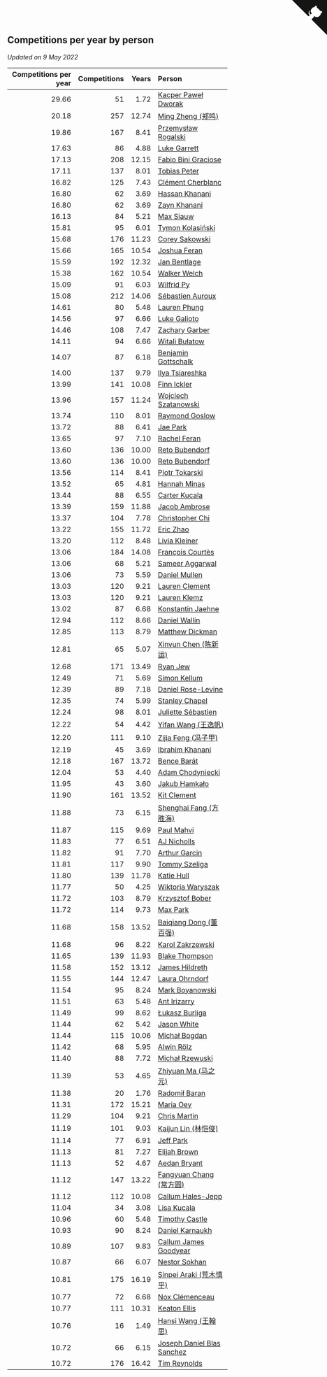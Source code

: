 ## Competitions per year by person

*Updated on  9 May 2022*

| Competitions per year | Competitions | Years | Person |
| ---: | ---: | ---: | :--- |
| 29.66 | 51 | 1.72 | [Kacper Paweł Dworak](https://www.worldcubeassociation.org/persons/2020DWOR01) |
| 20.18 | 257 | 12.74 | [Ming Zheng (郑鸣)](https://www.worldcubeassociation.org/persons/2009ZHEN11) |
| 19.86 | 167 | 8.41 | [Przemysław Rogalski](https://www.worldcubeassociation.org/persons/2013ROGA02) |
| 17.63 | 86 | 4.88 | [Luke Garrett](https://www.worldcubeassociation.org/persons/2017GARR05) |
| 17.13 | 208 | 12.15 | [Fabio Bini Graciose](https://www.worldcubeassociation.org/persons/2010GRAC02) |
| 17.11 | 137 | 8.01 | [Tobias Peter](https://www.worldcubeassociation.org/persons/2014PETE03) |
| 16.82 | 125 | 7.43 | [Clément Cherblanc](https://www.worldcubeassociation.org/persons/2014CHER05) |
| 16.80 | 62 | 3.69 | [Hassan Khanani](https://www.worldcubeassociation.org/persons/2018KHAN26) |
| 16.80 | 62 | 3.69 | [Zayn Khanani](https://www.worldcubeassociation.org/persons/2018KHAN28) |
| 16.13 | 84 | 5.21 | [Max Siauw](https://www.worldcubeassociation.org/persons/2017SIAU02) |
| 15.81 | 95 | 6.01 | [Tymon Kolasiński](https://www.worldcubeassociation.org/persons/2016KOLA02) |
| 15.68 | 176 | 11.23 | [Corey Sakowski](https://www.worldcubeassociation.org/persons/2011SAKO01) |
| 15.66 | 165 | 10.54 | [Joshua Feran](https://www.worldcubeassociation.org/persons/2011FERA01) |
| 15.59 | 192 | 12.32 | [Jan Bentlage](https://www.worldcubeassociation.org/persons/2010BENT01) |
| 15.38 | 162 | 10.54 | [Walker Welch](https://www.worldcubeassociation.org/persons/2011WELC01) |
| 15.09 | 91 | 6.03 | [Wilfrid Py](https://www.worldcubeassociation.org/persons/2016PYWI01) |
| 15.08 | 212 | 14.06 | [Sébastien Auroux](https://www.worldcubeassociation.org/persons/2008AURO01) |
| 14.61 | 80 | 5.48 | [Lauren Phung](https://www.worldcubeassociation.org/persons/2016PHUN02) |
| 14.56 | 97 | 6.66 | [Luke Galioto](https://www.worldcubeassociation.org/persons/2015GALI02) |
| 14.46 | 108 | 7.47 | [Zachary Garber](https://www.worldcubeassociation.org/persons/2014GARB01) |
| 14.11 | 94 | 6.66 | [Witali Bułatow](https://www.worldcubeassociation.org/persons/2015BUAT01) |
| 14.07 | 87 | 6.18 | [Benjamin Gottschalk](https://www.worldcubeassociation.org/persons/2016GOTT01) |
| 14.00 | 137 | 9.79 | [Ilya Tsiareshka](https://www.worldcubeassociation.org/persons/2012TERE01) |
| 13.99 | 141 | 10.08 | [Finn Ickler](https://www.worldcubeassociation.org/persons/2012ICKL01) |
| 13.96 | 157 | 11.24 | [Wojciech Szatanowski](https://www.worldcubeassociation.org/persons/2011SZAT01) |
| 13.74 | 110 | 8.01 | [Raymond Goslow](https://www.worldcubeassociation.org/persons/2014GOSL01) |
| 13.72 | 88 | 6.41 | [Jae Park](https://www.worldcubeassociation.org/persons/2015PARK24) |
| 13.65 | 97 | 7.10 | [Rachel Feran](https://www.worldcubeassociation.org/persons/2015FERA01) |
| 13.60 | 136 | 10.00 | [Reto Bubendorf](https://www.worldcubeassociation.org/persons/2012BUBE01) |
| 13.60 | 136 | 10.00 | [Reto Bubendorf](https://www.worldcubeassociation.org/persons/2012BUBE01) |
| 13.56 | 114 | 8.41 | [Piotr Tokarski](https://www.worldcubeassociation.org/persons/2013TOKA01) |
| 13.52 | 65 | 4.81 | [Hannah Minas](https://www.worldcubeassociation.org/persons/2017MINA04) |
| 13.44 | 88 | 6.55 | [Carter Kucala](https://www.worldcubeassociation.org/persons/2015KUCA01) |
| 13.39 | 159 | 11.88 | [Jacob Ambrose](https://www.worldcubeassociation.org/persons/2010AMBR01) |
| 13.37 | 104 | 7.78 | [Christopher Chi](https://www.worldcubeassociation.org/persons/2014CHIC01) |
| 13.22 | 155 | 11.72 | [Eric Zhao](https://www.worldcubeassociation.org/persons/2010ZHAO19) |
| 13.20 | 112 | 8.48 | [Livia Kleiner](https://www.worldcubeassociation.org/persons/2013KLEI03) |
| 13.06 | 184 | 14.08 | [François Courtès](https://www.worldcubeassociation.org/persons/2008COUR01) |
| 13.06 | 68 | 5.21 | [Sameer Aggarwal](https://www.worldcubeassociation.org/persons/2017AGGA01) |
| 13.06 | 73 | 5.59 | [Daniel Mullen](https://www.worldcubeassociation.org/persons/2016MULL04) |
| 13.03 | 120 | 9.21 | [Lauren Clement](https://www.worldcubeassociation.org/persons/2013KLEM01) |
| 13.03 | 120 | 9.21 | [Lauren Klemz](https://www.worldcubeassociation.org/persons/2013KLEM01) |
| 13.02 | 87 | 6.68 | [Konstantin Jaehne](https://www.worldcubeassociation.org/persons/2015JAEH01) |
| 12.94 | 112 | 8.66 | [Daniel Wallin](https://www.worldcubeassociation.org/persons/2013WALL03) |
| 12.85 | 113 | 8.79 | [Matthew Dickman](https://www.worldcubeassociation.org/persons/2013DICK01) |
| 12.81 | 65 | 5.07 | [Xinyun Chen (陈新运)](https://www.worldcubeassociation.org/persons/2017CHEN36) |
| 12.68 | 171 | 13.49 | [Ryan Jew](https://www.worldcubeassociation.org/persons/2008JEWR01) |
| 12.49 | 71 | 5.69 | [Simon Kellum](https://www.worldcubeassociation.org/persons/2016KELL12) |
| 12.39 | 89 | 7.18 | [Daniel Rose-Levine](https://www.worldcubeassociation.org/persons/2015ROSE01) |
| 12.35 | 74 | 5.99 | [Stanley Chapel](https://www.worldcubeassociation.org/persons/2016CHAP04) |
| 12.24 | 98 | 8.01 | [Juliette Sébastien](https://www.worldcubeassociation.org/persons/2014SEBA01) |
| 12.22 | 54 | 4.42 | [Yifan Wang (王逸帆)](https://www.worldcubeassociation.org/persons/2017WANY29) |
| 12.20 | 111 | 9.10 | [Zijia Feng (冯子甲)](https://www.worldcubeassociation.org/persons/2013FENG02) |
| 12.19 | 45 | 3.69 | [Ibrahim Khanani](https://www.worldcubeassociation.org/persons/2018KHAN27) |
| 12.18 | 167 | 13.72 | [Bence Barát](https://www.worldcubeassociation.org/persons/2008BARA01) |
| 12.04 | 53 | 4.40 | [Adam Chodyniecki](https://www.worldcubeassociation.org/persons/2017CHOD02) |
| 11.95 | 43 | 3.60 | [Jakub Hamkało](https://www.worldcubeassociation.org/persons/2018HAMK01) |
| 11.90 | 161 | 13.52 | [Kit Clement](https://www.worldcubeassociation.org/persons/2008CLEM01) |
| 11.88 | 73 | 6.15 | [Shenghai Fang (方胜海)](https://www.worldcubeassociation.org/persons/2016FANG01) |
| 11.87 | 115 | 9.69 | [Paul Mahvi](https://www.worldcubeassociation.org/persons/2012MAHV01) |
| 11.83 | 77 | 6.51 | [AJ Nicholls](https://www.worldcubeassociation.org/persons/2015NICH04) |
| 11.82 | 91 | 7.70 | [Arthur Garcin](https://www.worldcubeassociation.org/persons/2014GARC27) |
| 11.81 | 117 | 9.90 | [Tommy Szeliga](https://www.worldcubeassociation.org/persons/2012SZEL01) |
| 11.80 | 139 | 11.78 | [Katie Hull](https://www.worldcubeassociation.org/persons/2010HULL01) |
| 11.77 | 50 | 4.25 | [Wiktoria Waryszak](https://www.worldcubeassociation.org/persons/2018WARY01) |
| 11.72 | 103 | 8.79 | [Krzysztof Bober](https://www.worldcubeassociation.org/persons/2013BOBE01) |
| 11.72 | 114 | 9.73 | [Max Park](https://www.worldcubeassociation.org/persons/2012PARK03) |
| 11.68 | 158 | 13.52 | [Baiqiang Dong (董百强)](https://www.worldcubeassociation.org/persons/2008DONG06) |
| 11.68 | 96 | 8.22 | [Karol Zakrzewski](https://www.worldcubeassociation.org/persons/2014ZAKR01) |
| 11.65 | 139 | 11.93 | [Blake Thompson](https://www.worldcubeassociation.org/persons/2010THOM03) |
| 11.58 | 152 | 13.12 | [James Hildreth](https://www.worldcubeassociation.org/persons/2009HILD01) |
| 11.55 | 144 | 12.47 | [Laura Ohrndorf](https://www.worldcubeassociation.org/persons/2009OHRN01) |
| 11.54 | 95 | 8.24 | [Mark Boyanowski](https://www.worldcubeassociation.org/persons/2014BOYA01) |
| 11.51 | 63 | 5.48 | [Ant Irizarry](https://www.worldcubeassociation.org/persons/2016IRIZ02) |
| 11.49 | 99 | 8.62 | [Łukasz Burliga](https://www.worldcubeassociation.org/persons/2013BURL01) |
| 11.44 | 62 | 5.42 | [Jason White](https://www.worldcubeassociation.org/persons/2016WHIT16) |
| 11.44 | 115 | 10.06 | [Michał Bogdan](https://www.worldcubeassociation.org/persons/2012BOGD01) |
| 11.42 | 68 | 5.95 | [Alwin Rölz](https://www.worldcubeassociation.org/persons/2016ROLZ01) |
| 11.40 | 88 | 7.72 | [Michał Rzewuski](https://www.worldcubeassociation.org/persons/2014RZEW01) |
| 11.39 | 53 | 4.65 | [Zhiyuan Ma (马之元)](https://www.worldcubeassociation.org/persons/2017MAZH04) |
| 11.38 | 20 | 1.76 | [Radomił Baran](https://www.worldcubeassociation.org/persons/2020BARA02) |
| 11.31 | 172 | 15.21 | [Maria Oey](https://www.worldcubeassociation.org/persons/2007OEYM01) |
| 11.29 | 104 | 9.21 | [Chris Martin](https://www.worldcubeassociation.org/persons/2013MART03) |
| 11.19 | 101 | 9.03 | [Kaijun Lin (林恺俊)](https://www.worldcubeassociation.org/persons/2013LINK01) |
| 11.14 | 77 | 6.91 | [Jeff Park](https://www.worldcubeassociation.org/persons/2015PARK08) |
| 11.13 | 81 | 7.27 | [Elijah Brown](https://www.worldcubeassociation.org/persons/2015BROW03) |
| 11.13 | 52 | 4.67 | [Aedan Bryant](https://www.worldcubeassociation.org/persons/2017BRYA06) |
| 11.12 | 147 | 13.22 | [Fangyuan Chang (常方圆)](https://www.worldcubeassociation.org/persons/2009CHAN04) |
| 11.12 | 112 | 10.08 | [Callum Hales-Jepp](https://www.worldcubeassociation.org/persons/2012HALE01) |
| 11.04 | 34 | 3.08 | [Lisa Kucala](https://www.worldcubeassociation.org/persons/2019KUCA01) |
| 10.96 | 60 | 5.48 | [Timothy Castle](https://www.worldcubeassociation.org/persons/2016CAST48) |
| 10.93 | 90 | 8.24 | [Daniel Karnaukh](https://www.worldcubeassociation.org/persons/2014KARN02) |
| 10.89 | 107 | 9.83 | [Callum James Goodyear](https://www.worldcubeassociation.org/persons/2012GOOD02) |
| 10.87 | 66 | 6.07 | [Nestor Sokhan](https://www.worldcubeassociation.org/persons/2016SOKH01) |
| 10.81 | 175 | 16.19 | [Sinpei Araki (荒木慎平)](https://www.worldcubeassociation.org/persons/2006ARAK01) |
| 10.77 | 72 | 6.68 | [Nox Clémenceau](https://www.worldcubeassociation.org/persons/2015CLEM03) |
| 10.77 | 111 | 10.31 | [Keaton Ellis](https://www.worldcubeassociation.org/persons/2012ELLI01) |
| 10.76 | 16 | 1.49 | [Hansi Wang (王翰思)](https://www.worldcubeassociation.org/persons/2020WANG19) |
| 10.72 | 66 | 6.15 | [Joseph Daniel Blas Sanchez](https://www.worldcubeassociation.org/persons/2016SANC08) |
| 10.72 | 176 | 16.42 | [Tim Reynolds](https://www.worldcubeassociation.org/persons/2005REYN01) |


<a href="https://github.com/jonatanklosko/wca_statistics" class="github-corner" aria-label="View source on Github"><svg width="80" height="80" viewBox="0 0 250 250" style="fill:#151513; color:#fff; position: absolute; top: 0; border: 0; right: 0;" aria-hidden="true"><path d="M0,0 L115,115 L130,115 L142,142 L250,250 L250,0 Z"></path><path d="M128.3,109.0 C113.8,99.7 119.0,89.6 119.0,89.6 C122.0,82.7 120.5,78.6 120.5,78.6 C119.2,72.0 123.4,76.3 123.4,76.3 C127.3,80.9 125.5,87.3 125.5,87.3 C122.9,97.6 130.6,101.9 134.4,103.2" fill="currentColor" style="transform-origin: 130px 106px;" class="octo-arm"></path><path d="M115.0,115.0 C114.9,115.1 118.7,116.5 119.8,115.4 L133.7,101.6 C136.9,99.2 139.9,98.4 142.2,98.6 C133.8,88.0 127.5,74.4 143.8,58.0 C148.5,53.4 154.0,51.2 159.7,51.0 C160.3,49.4 163.2,43.6 171.4,40.1 C171.4,40.1 176.1,42.5 178.8,56.2 C183.1,58.6 187.2,61.8 190.9,65.4 C194.5,69.0 197.7,73.2 200.1,77.6 C213.8,80.2 216.3,84.9 216.3,84.9 C212.7,93.1 206.9,96.0 205.4,96.6 C205.1,102.4 203.0,107.8 198.3,112.5 C181.9,128.9 168.3,122.5 157.7,114.1 C157.9,116.9 156.7,120.9 152.7,124.9 L141.0,136.5 C139.8,137.7 141.6,141.9 141.8,141.8 Z" fill="currentColor" class="octo-body"></path></svg></a><style>.github-corner:hover .octo-arm{animation:octocat-wave 560ms ease-in-out}@keyframes octocat-wave{0%,100%{transform:rotate(0)}20%,60%{transform:rotate(-25deg)}40%,80%{transform:rotate(10deg)}}@media (max-width:500px){.github-corner:hover .octo-arm{animation:none}.github-corner .octo-arm{animation:octocat-wave 560ms ease-in-out}}</style>
